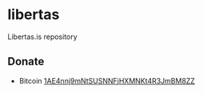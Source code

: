 # libertas
Libertas.is repository


## Donate
*  Bitcoin [1AE4nnj9mNtSUSNNFjHXMNKt4R3JmBM8ZZ](https://www.blockchain.com/btc/address/1AE4nnj9mNtSUSNNFjHXMNKt4R3JmBM8ZZ)
